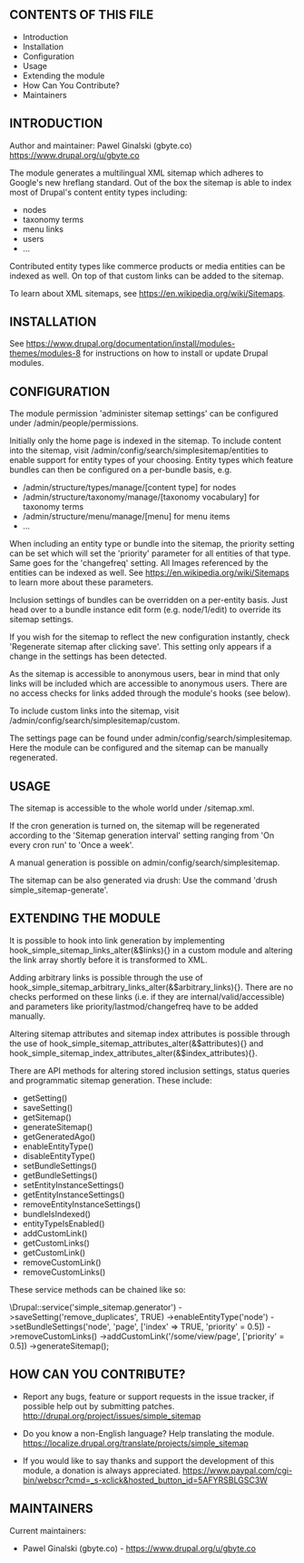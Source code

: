 CONTENTS OF THIS FILE
---------------------

 * Introduction
 * Installation
 * Configuration
 * Usage
 * Extending the module
 * How Can You Contribute?
 * Maintainers


INTRODUCTION
------------

Author and maintainer: Pawel Ginalski (gbyte.co) https://www.drupal.org/u/gbyte.co

The module generates a multilingual XML sitemap which adheres to Google's new
hreflang standard. Out of the box the sitemap is able to index most of Drupal's
content entity types including:

 * nodes
 * taxonomy terms
 * menu links
 * users
 * ...

Contributed entity types like commerce products or media entities can be indexed
as well. On top of that custom links can be added to the sitemap.

To learn about XML sitemaps, see https://en.wikipedia.org/wiki/Sitemaps.


INSTALLATION
------------

See https://www.drupal.org/documentation/install/modules-themes/modules-8
for instructions on how to install or update Drupal modules.


CONFIGURATION
-------------

The module permission 'administer sitemap settings' can be configured under
/admin/people/permissions.

Initially only the home page is indexed in the sitemap. To include content into
the sitemap, visit /admin/config/search/simplesitemap/entities to enable support
for entity types of your choosing. Entity types which feature bundles can then
be configured on a per-bundle basis, e.g.

 * /admin/structure/types/manage/[content type] for nodes
 * /admin/structure/taxonomy/manage/[taxonomy vocabulary] for taxonomy terms
 * /admin/structure/menu/manage/[menu] for menu items
 * ...

When including an entity type or bundle into the sitemap, the priority setting
can be set which will set the 'priority' parameter for all entities of that
type. Same goes for the 'changefreq' setting. All Images referenced by the
entities can be indexed as well. See https://en.wikipedia.org/wiki/Sitemaps to
learn more about these parameters.

Inclusion settings of bundles can be overridden on a per-entity
basis. Just head over to a bundle instance edit form (e.g. node/1/edit) to
override its sitemap settings.

If you wish for the sitemap to reflect the new configuration instantly, check
'Regenerate sitemap after clicking save'. This setting only appears if a change
in the settings has been detected.

As the sitemap is accessible to anonymous users, bear in mind that only links
will be included which are accessible to anonymous users. There are no access
checks for links added through the module's hooks (see below).

To include custom links into the sitemap, visit
/admin/config/search/simplesitemap/custom.

The settings page can be found under admin/config/search/simplesitemap.
Here the module can be configured and the sitemap can be manually regenerated.


USAGE
-----

The sitemap is accessible to the whole world under /sitemap.xml.

If the cron generation is turned on, the sitemap will be regenerated according
to the 'Sitemap generation interval' setting ranging from 'On every cron run' to
'Once a week'.

A manual generation is possible on admin/config/search/simplesitemap.

The sitemap can be also generated via drush: Use the command
'drush simple_sitemap-generate'.


EXTENDING THE MODULE
--------------------

It is possible to hook into link generation by implementing
hook_simple_sitemap_links_alter(&$links){} in a custom module and altering the
link array shortly before it is transformed to XML.

Adding arbitrary links is possible through the use of
hook_simple_sitemap_arbitrary_links_alter(&$arbitrary_links){}. There are no
checks performed on these links (i.e. if they are internal/valid/accessible)
and parameters like priority/lastmod/changefreq have to be added manually.

Altering sitemap attributes and sitemap index attributes is possible through the
use of hook_simple_sitemap_attributes_alter(&$attributes){} and
hook_simple_sitemap_index_attributes_alter(&$index_attributes){}.

There are API methods for altering stored inclusion settings, status queries and
programmatic sitemap generation. These include:

 * getSetting()
 * saveSetting()
 * getSitemap()
 * generateSitemap()
 * getGeneratedAgo()
 * enableEntityType()
 * disableEntityType()
 * setBundleSettings()
 * getBundleSettings()
 * setEntityInstanceSettings()
 * getEntityInstanceSettings()
 * removeEntityInstanceSettings()
 * bundleIsIndexed()
 * entityTypeIsEnabled()
 * addCustomLink()
 * getCustomLinks()
 * getCustomLink()
 * removeCustomLink()
 * removeCustomLinks()

These service methods can be chained like so:

\Drupal::service('simple_sitemap.generator')
  ->saveSetting('remove_duplicates', TRUE)
  ->enableEntityType('node')
  ->setBundleSettings('node', 'page', ['index' => TRUE, 'priority' = 0.5])
  ->removeCustomLinks()
  ->addCustomLink('/some/view/page', ['priority' = 0.5])
  ->generateSitemap();


HOW CAN YOU CONTRIBUTE?
-----------------------

 * Report any bugs, feature or support requests in the issue tracker, if
   possible help out by submitting patches.
   http://drupal.org/project/issues/simple_sitemap

 * Do you know a non-English language? Help translating the module.
   https://localize.drupal.org/translate/projects/simple_sitemap

 * If you would like to say thanks and support the development of this module, a
   donation is always appreciated.
   https://www.paypal.com/cgi-bin/webscr?cmd=_s-xclick&hosted_button_id=5AFYRSBLGSC3W


MAINTAINERS
-----------

Current maintainers:
 * Pawel Ginalski (gbyte.co) - https://www.drupal.org/u/gbyte.co
